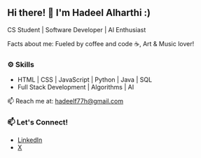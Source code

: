 ## Hi there! 👋 I'm Hadeel Alharthi :)
CS Student | Software Developer | AI Enthusiast

Facts about me: Fueled by coffee and code ☕, Art & Music lover!

### ⚙️ Skills  
- HTML | CSS | JavaScript | Python | Java | SQL
- Full Stack Development | Algorithms | AI  

📫 Reach me at: hadeelf77h@gmail.com

### 📫 Let's Connect!  
- [LinkedIn](https://linkedin.com/in/hadeel-alharthi-)  
- [X](https://x.com/hadeelfai)  
<!--
**hadeelfai/hadeelfai** is a ✨ _special_ ✨ repository because its `README.md` (this file) appears on your GitHub profile.

Here are some ideas to get you started:

- 🔭 I’m currently working on ...
- 🌱 I’m currently learning ...
- 👯 I’m looking to collaborate on ...
- 🤔 I’m looking for help with ...
- 💬 Ask me about ...
- 📫 How to reach me: ...
- 😄 Pronouns: ...
- ⚡ Fun fact: ...
-->
